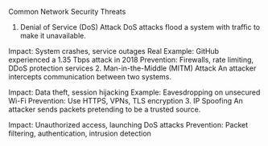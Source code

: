 Common Network Security Threats
1. Denial of Service (DoS) Attack
DoS attacks flood a system with traffic to make it unavailable.

Impact: System crashes, service outages
Real Example: GitHub experienced a 1.35 Tbps attack in 2018
Prevention: Firewalls, rate limiting, DDoS protection services
2. Man-in-the-Middle (MITM) Attack
An attacker intercepts communication between two systems.

Impact: Data theft, session hijacking
Example: Eavesdropping on unsecured Wi-Fi
Prevention: Use HTTPS, VPNs, TLS encryption
3. IP Spoofing
An attacker sends packets pretending to be a trusted source.

Impact: Unauthorized access, launching DoS attacks
Prevention: Packet filtering, authentication, intrusion detection
